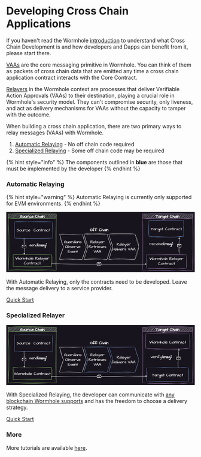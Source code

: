 # Developing Cross Chain Applications

If you haven't read the Wormhole [introduction](https://docs.wormhole.com/wormhole/) to understand what Cross Chain Development is and how developers and Dapps can benefit from it, please start there. 

[VAAs](https://docs.wormhole.com/wormhole/explore-wormhole/vaa) are the core messaging primitive in Wormhole. You can think of them as packets of cross chain data that are emitted any time a cross chain application contract interacts with the Core Contract.

[Relayers](https://docs.wormhole.com/wormhole/explore-wormhole/relayer) in the Wormhole context are processes that deliver Verifiable Action Approvals (VAAs) to their destination, playing a crucial role in Wormhole's security model. They can't compromise security, only liveness, and act as delivery mechanisms for VAAs without the capacity to tamper with the outcome.

When building a cross chain application, there are two primary ways to relay messages (VAAs) with Wormhole.

1. [Automatic Relaying](cross-chain-dev.md#automatic-relaying) - No off chain code required
2. [Specialized Relaying](cross-chain-dev.md#specialized-relayer) - Some off chain code may be required

{% hint style="info" %}
The components outlined in **blue** are those that must be implemented by the developer
{% endhint %}

### Automatic Relaying

{% hint style="warning" %}
Automatic Relaying is currently only supported for EVM environments.
{% endhint %}

![Standard Relayer](../.gitbook/assets/auto-relayer.png)

With Automatic Relaying, only the contracts need to be developed. Leave the message delivery to a service provider.

[Quick Start](automatic-relayer.md)

### Specialized Relayer

![Specialized Relayer](../.gitbook/assets/specialized-relayer.png)

With Specialized Relaying, the developer can communicate with [any blockchain Wormhole supports](../reference/environments/README.md) and has the freedom to choose a delivery strategy.

[Quick Start](specialized-relayer.md)

### More

More tutorials are available [here](../tutorials/).
